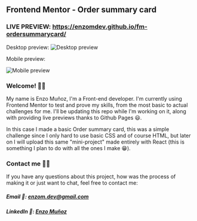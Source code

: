 ## Frontend Mentor - Order summary card

### LIVE PREVIEW: https://enzomdev.github.io/fm-ordersummarycard/

Desktop preview:
![Desktop preview](https://i.imgur.com/O6YLzs2.png)

Mobile preview:

![Mobile preview](https://i.imgur.com/Yt7qz8q.png)
### Welcome! 👋👋
My name is Enzo Muñoz, I'm a Front-end developer. I'm currently using Frontend Mentor to test and prove my skills, from the most basic to actual challenges for me. 
I'll be updating this repo while I'm working on it, along with providing live previews thanks to Github Pages 😃.

In this case I made a basic Order summary card, this was a simple challenge since I only hard to use basic CSS and of course HTML, but later on I will upload this same "mini-project" made entirely with React (this is something I plan to do with all the ones I make 😁).
### Contact me 📩📮
If you have any questions about this project, how was the process of making it or just want to chat, feel free to contact me: 
##### Email 📧: enzom.dev@gmail.com
##### LinkedIn 📱: [Enzo Muñoz](https://www.linkedin.com/in/enzomdev/)
